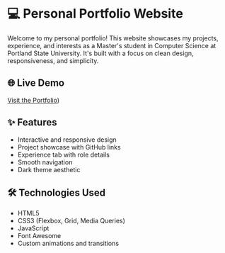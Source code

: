 # 💻 Personal Portfolio Website

Welcome to my personal portfolio! This website showcases my projects, experience, and interests as a Master's student in Computer Science at Portland State University. It's built with a focus on clean design, responsiveness, and simplicity.

## 🌐 Live Demo

[Visit the Portfolio](https://nehamarlady.netlify.app/))  


## ✨ Features

- Interactive and responsive design
- Project showcase with GitHub links
- Experience tab with role details
- Smooth navigation
- Dark theme aesthetic

## 🛠️ Technologies Used

- HTML5  
- CSS3 (Flexbox, Grid, Media Queries)  
- JavaScript  
- Font Awesome  
- Custom animations and transitions

